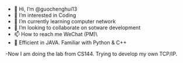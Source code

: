 - 👋 Hi, I’m @guochenghui13
- 👀 I’m interested in Coding
- 🌱 I’m currently learning computer network
- 💞️ I’m looking to collaborate on sotware development
- 📫 How to reach me WeChat (PM)\
- 📒 Efficient in JAVA. Familiar with Python & C++

-Now I am doing the lab from CS144. Trying to develop my own TCP/IP.

